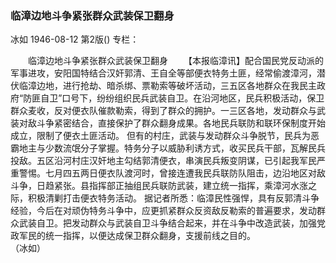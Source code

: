 ### 临漳边地斗争紧张群众武装保卫翻身
冰如
1946-08-12
第2版()
专栏：

　　临漳边地斗争紧张群众武装保卫翻身
　　【本报临漳讯】配合国民党反动派的军事进攻，安阳国特结合汉奸郭清、王自全等部便衣特务土匪，经常偷渡漳河，潜伏临漳边地，进行抢劫、暗杀绑、票勒索等破坏活动，三五区各地群众在我民主政府“防匪自卫”口号下，纷纷组织民兵武装自卫。在沿河地区，民兵积极活动，保卫群众麦收，反对便衣队催款勒索，得到了群众的拥护。一三区各地，发动群众与武装对敌斗争紧密结合，直接保护了群众翻身成果。各地民兵联防和联环保制度开始成立，限制了便衣土匪活动。
    但有的村庄，武装与发动群众斗争脱节，民兵为恶霸地主与少数流氓分子掌握。特务分子以威胁利诱方式，收买民兵干部，瓦解民兵投敌。五区沿河村庄汉奸地主勾结郭清便衣，串演民兵叛变阴谋，已引起我军民严重警惕。七月四五两日便衣队渡河时，曾接连遭我民兵联防队阻击，边沿地区对敌斗争，日趋紧张。县指挥部正抽组民兵联防武装，建立统一指挥，乘漳河水涨之际，积极清剿打击便衣特务活动。
    据记者所悉：临漳民性强悍，具有反郭清斗争经验，今后在对顽伪特务斗争中，应更抓紧群众反资敌反勒索的普遍要求，发动群众武装自卫。把发动群众与武装自卫斗争结合起来，并在斗争中改造武装，加强党政军民的统一指挥，以便达成保卫群众翻身，支援前线之目的。  
    （冰如）
